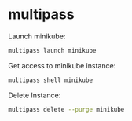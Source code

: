 # multipass

Launch minikube:
```bash
multipass launch minikube
```

Get access to minikube instance:
```bash
multipass shell minikube
```

Delete Instance:
```bash
multipass delete --purge minikube
```
